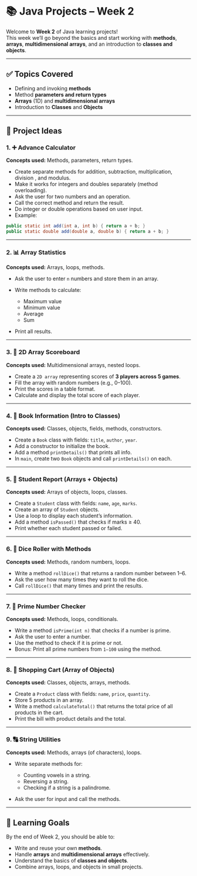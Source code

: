 # 📚 Java Projects – Week 2

Welcome to **Week 2** of Java learning projects!  
This week we’ll go beyond the basics and start working with **methods**, **arrays**, **multidimensional arrays**,
and an introduction to **classes and objects**.

---

## ✅ Topics Covered
- Defining and invoking **methods**
- Method **parameters and return types**
- **Arrays** (1D) and **multidimensional arrays**
- Introduction to **Classes** and **Objects**

---

## 📝 Project Ideas

### 1. ➕ Advance Calculator
**Concepts used:** Methods, parameters, return types.
- Create separate methods for addition, subtraction, multiplication, division , and modulus.
- Make it works for integers and doubles separately (method overloading).
- Ask the user for two numbers and an operation.
- Call the correct method and return the result.
- Do integer or double operations based on user input.
- Example:
```java
public static int add(int a, int b) { return a + b; }
public static double add(double a, double b) { return a + b; }
````

---

### 2. 📊 Array Statistics

**Concepts used:** Arrays, loops, methods.

* Ask the user to enter `n` numbers and store them in an array.
* Write methods to calculate:

    * Maximum value
    * Minimum value
    * Average
    * Sum
* Print all results.

---

### 3. 🏀 2D Array Scoreboard

**Concepts used:** Multidimensional arrays, nested loops.

* Create a `2D array` representing scores of **3 players across 5 games**.
* Fill the array with random numbers (e.g., 0–100).
* Print the scores in a table format.
* Calculate and display the total score of each player.

---

### 4. 📖 Book Information (Intro to Classes)

**Concepts used:** Classes, objects, fields, methods, constructors.

* Create a `Book` class with fields: `title`, `author`, `year`.
* Add a constructor to initialize the book.
* Add a method `printDetails()` that prints all info.
* In `main`, create two `Book` objects and call `printDetails()` on each.

---

### 5. 🏫 Student Report (Arrays + Objects)

**Concepts used:** Arrays of objects, loops, classes.

* Create a `Student` class with fields: `name`, `age`, `marks`.
* Create an array of `Student` objects.
* Use a loop to display each student’s information.
* Add a method `isPassed()` that checks if marks ≥ 40.
* Print whether each student passed or failed.

---

### 6. 🎲 Dice Roller with Methods

**Concepts used:** Methods, random numbers, loops.

* Write a method `rollDice()` that returns a random number between 1–6.
* Ask the user how many times they want to roll the dice.
* Call `rollDice()` that many times and print the results.

---
### 7. 🔢 Prime Number Checker

**Concepts used:** Methods, loops, conditionals.

* Write a method `isPrime(int n)` that checks if a number is prime.
* Ask the user to enter a number.
* Use the method to check if it is prime or not.
* Bonus: Print all prime numbers from `1–100` using the method.

---

### 8. 🛒 Shopping Cart (Array of Objects)

**Concepts used:** Classes, objects, arrays, methods.

* Create a `Product` class with fields: `name`, `price`, `quantity`.
* Store 5 products in an array.
* Write a method `calculateTotal()` that returns the total price of all products in the cart.
* Print the bill with product details and the total.

---

### 9. 🔠 String Utilities

**Concepts used:** Methods, arrays (of characters), loops.

* Write separate methods for:

    * Counting vowels in a string.
    * Reversing a string.
    * Checking if a string is a palindrome.
* Ask the user for input and call the methods.

---

## 🚀 Learning Goals

By the end of Week 2, you should be able to:

* Write and reuse your own **methods**.
* Handle **arrays** and **multidimensional arrays** effectively.
* Understand the basics of **classes and objects**.
* Combine arrays, loops, and objects in small projects.




